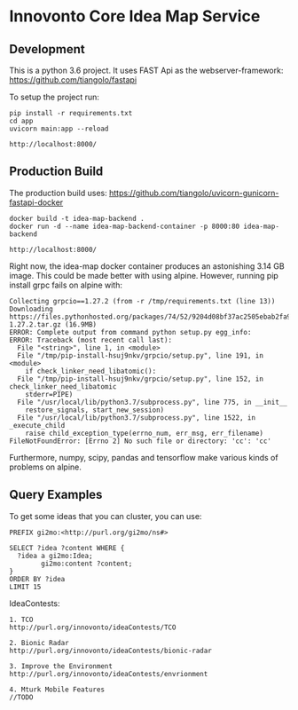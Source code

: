 # Innovonto Core Idea Map Service

## Development
This is a python 3.6 project.
It uses FAST Api as the webserver-framework: https://github.com/tiangolo/fastapi

To setup the project run:

    pip install -r requirements.txt
    cd app
    uvicorn main:app --reload
    
    http://localhost:8000/
    
    
## Production Build
The production build uses: https://github.com/tiangolo/uvicorn-gunicorn-fastapi-docker

    docker build -t idea-map-backend .
    docker run -d --name idea-map-backend-container -p 8000:80 idea-map-backend
    
    http://localhost:8000/
    
Right now, the idea-map docker container produces an astonishing 3.14 GB image. This could be made better with using alpine.
However, running pip install grpc fails on alpine with: 

    Collecting grpcio==1.27.2 (from -r /tmp/requirements.txt (line 13))
    Downloading https://files.pythonhosted.org/packages/74/52/9204d08bf37ac2505ebab2fa93b808fac87564580d7cc839db2fe11c3bdd/grpcio-1.27.2.tar.gz (16.9MB)
    ERROR: Complete output from command python setup.py egg_info:
    ERROR: Traceback (most recent call last):
      File "<string>", line 1, in <module>
      File "/tmp/pip-install-hsuj9nkv/grpcio/setup.py", line 191, in <module>
        if check_linker_need_libatomic():
      File "/tmp/pip-install-hsuj9nkv/grpcio/setup.py", line 152, in check_linker_need_libatomic
        stderr=PIPE)
      File "/usr/local/lib/python3.7/subprocess.py", line 775, in __init__
        restore_signals, start_new_session)
      File "/usr/local/lib/python3.7/subprocess.py", line 1522, in _execute_child
        raise child_exception_type(errno_num, err_msg, err_filename)
    FileNotFoundError: [Errno 2] No such file or directory: 'cc': 'cc'

Furthermore, numpy, scipy, pandas and tensorflow make various kinds of problems on alpine.

## Query Examples
To get some ideas that you can cluster, you can use:

    PREFIX gi2mo:<http://purl.org/gi2mo/ns#>

    SELECT ?idea ?content WHERE {
      ?idea a gi2mo:Idea;
            gi2mo:content ?content;
    }
    ORDER BY ?idea
    LIMIT 15

IdeaContests:

    1. TCO
    http://purl.org/innovonto/ideaContests/TCO
    
    2. Bionic Radar
    http://purl.org/innovonto/ideaContests/bionic-radar
     
    3. Improve the Environment
    http://purl.org/innovonto/ideaContests/envrionment
    
    4. Mturk Mobile Features
    //TODO